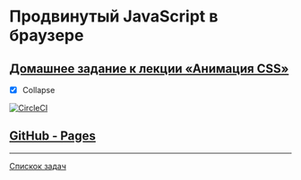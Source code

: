 # Продвинутый JavaScript в браузере

## [Домашнее задание к лекции «Анимация CSS»](https://github.com/netology-code/ahj-homeworks/tree/simplification/anim)

- [x] Collapse

[![CircleCI](https://circleci.com/gh/TomSG03/ahj-animation-collapse/tree/main.svg?style=svg)](https://circleci.com/gh/TomSG03/ahj-animation-collapse/tree/main)

## [GitHub - Pages](https://tomsg03.github.io/ahj-animation-collapse/)

---
[Спискок задач](https://github.com/TomSG03/ahs-homeworks-list)
